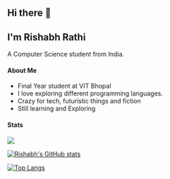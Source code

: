 ## Hi there 👋

## I'm Rishabh Rathi

A Computer Science student from India. 

#### About Me
- Final Year student at VIT Bhopal
- I love exploring different programming languages.
- Crazy for tech, futuristic things and fiction
- Still learning and Exploring

#### Stats

<picture>
    <source media="(prefers-color-scheme: dark)" srcset="https://streak-stats.demolab.com?user=RishabhRathi-Dev&theme=dark" />
    <img src="https://streak-stats.demolab.com?user=RishabhRathi-Dev&theme=default" />
</picture>

[![Rishabh's GitHub stats](https://github-readme-stats.vercel.app/api?username=RishabhRathi-Dev&count_private=true&theme=radical)](https://github.com/anuraghazra/github-readme-stats)

[![Top Langs](https://github-readme-stats.vercel.app/api/top-langs/?username=RishabhRathi-Dev&size_weight=0.5&count_weight=0.5&theme=radical&hide=css,html,jupyter%20notebook)](https://github.com/anuraghazra/github-readme-stats)


